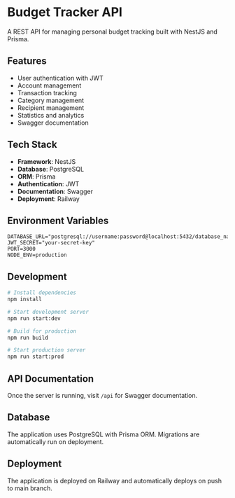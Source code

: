 # Budget Tracker API

A REST API for managing personal budget tracking built with NestJS and Prisma.

## Features

- User authentication with JWT
- Account management
- Transaction tracking
- Category management
- Recipient management
- Statistics and analytics
- Swagger documentation

## Tech Stack

- **Framework**: NestJS
- **Database**: PostgreSQL
- **ORM**: Prisma
- **Authentication**: JWT
- **Documentation**: Swagger
- **Deployment**: Railway

## Environment Variables

```env
DATABASE_URL="postgresql://username:password@localhost:5432/database_name"
JWT_SECRET="your-secret-key"
PORT=3000
NODE_ENV=production
```

## Development

```bash
# Install dependencies
npm install

# Start development server
npm run start:dev

# Build for production
npm run build

# Start production server
npm run start:prod
```

## API Documentation

Once the server is running, visit `/api` for Swagger documentation.

## Database

The application uses PostgreSQL with Prisma ORM. Migrations are automatically run on deployment.

## Deployment

The application is deployed on Railway and automatically deploys on push to main branch.
